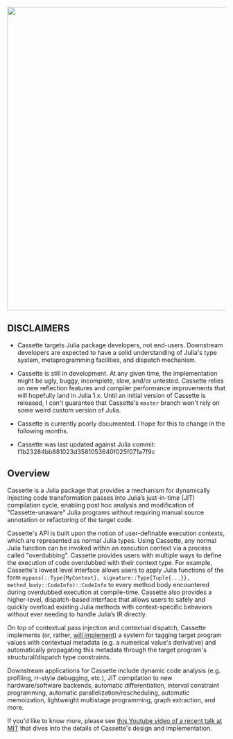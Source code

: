 
<p align="center">
<img width="700px" src="https://cdn.rawgit.com/jrevels/Cassette.jl/master/docs/cassette-logo.svg"/>
</p>

## DISCLAIMERS

- Cassette targets Julia package developers, not end-users. Downstream developers are expected to have a solid understanding of Julia's type system, metaprogramming facilities, and dispatch mechanism.

- Cassette is still in development. At any given time, the implementation might be ugly, buggy, incomplete, slow, and/or untested. Cassette relies on new reflection features and compiler performance improvements that will hopefully land in Julia 1.x. Until an initial version of Cassette is released, I can't guarantee that Cassette's `master` branch won't rely on some weird custom version of Julia.

- Cassette is currently poorly documented. I hope for this to change in the following months.

- Cassette was last updated against Julia commit: f1b23284bb881023d3581053640f025f071a7f9c

## Overview

Cassette is a Julia package that provides a mechanism for dynamically injecting code transformation passes into Julia’s just-in-time (JIT) compilation cycle, enabling post hoc analysis and modification of "Cassette-unaware" Julia programs without requiring manual source annotation or refactoring of the target code.

Cassette's API is built upon the notion of user-definable execution contexts, which are represented as normal Julia types. Using Cassette, any normal Julia function can be invoked within an execution context via a process called "overdubbing". Cassette provides users with multiple ways to define the execution of code overdubbed with their context type. For example, Cassette's lowest level interface allows users to apply Julia functions of the form `mypass(::Type{MyContext}, signature::Type{Tuple{...}}, method_body::CodeInfo)::CodeInfo` to every method body encountered during overdubbed execution at compile-time. Cassette also provides a higher-level, dispatch-based interface that allows users to safely and quickly overload existing Julia methods with context-specific behaviors without ever needing to handle Julia’s IR directly.

On top of contextual pass injection and contextual dispatch, Cassette implements (or, rather, [will implement](https://github.com/jrevels/Cassette.jl/pull/46)) a system for tagging target program values with contextual metadata (e.g. a numerical value's derivative) and automatically propagating this metadata through the target program's structural/dispatch type constraints.

Downstream applications for Cassette include dynamic code analysis (e.g. profiling, rr-style debugging, etc.), JIT compilation to new hardware/software backends, automatic differentiation, interval constraint programming, automatic parallelization/rescheduling, automatic memoization, lightweight multistage programming, graph extraction, and more.

If you'd like to know more, please see [this Youtube video of a recent talk at MIT](https://www.youtube.com/watch?v=lyX-isPDS2M) that dives into the details of Cassette's design and implementation.
